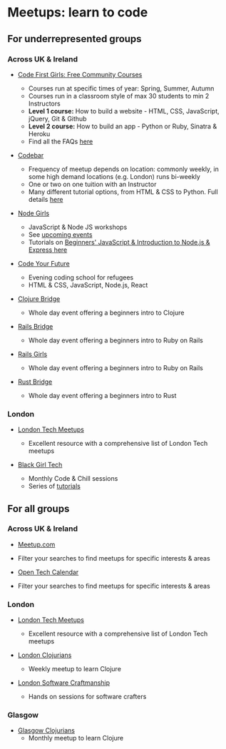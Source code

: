 # Meetups: learn to code
 
 
## For underrepresented groups

### Across UK & Ireland

* [Code First Girls: Free Community Courses](https://www.codefirstgirls.org.uk/free-community-courses.html)
    * Courses run at specific times of year: Spring, Summer, Autumn
    * Courses run in a classroom style of max 30 students to min 2 Instructors    
    * **Level 1 course:** How to build a website - HTML, CSS, JavaScript, jQuery, Git & Github
    * **Level 2 course:** How to build an app - Python or Ruby, Sinatra & Heroku
    * Find all the FAQs [here](https://www.codefirstgirls.org.uk/community-course-faqs.html)

* [Codebar](https://codebar.io/)
    * Frequency of meetup depends on location: commonly weekly, in some high demand locations (e.g. London) runs bi-weekly
    * One or two on one tuition with an Instructor
    * Many different tutorial options, from HTML & CSS to Python. Full details [here](http://tutorials.codebar.io/)
    
* [Node Girls](https://nodegirls.com/)
    * JavaScript & Node JS workshops
    * See [upcoming events](https://nodegirls.com/events.html)
    * Tutorials on [Beginners' JavaScript & Introduction to Node.js & Express here](https://nodegirls.com/resources.html)
    
* [Code Your Future](https://codeyourfuture.io/)
    * Evening coding school for refugees
    * HTML & CSS, JavaScript, Node.js, React
    
* [Clojure Bridge](https://clojurebridge.org/)
    * Whole day event offering a beginners intro to Clojure

* [Rails Bridge](http://railsbridge.org/)
    * Whole day event offering a beginners intro to Ruby on Rails
    
* [Rails Girls](http://railsgirls.com/)
    * Whole day event offering a beginners intro to Ruby on Rails
    
* [Rust Bridge]( https://rustbridge.github.io/)
    * Whole day event offering a beginners intro to Rust
  

### London 

* [London Tech Meetups](http://londontechmeetups.com/#underrepresented)
    * Excellent resource with a comprehensive list of London Tech meetups
    
* [Black Girl Tech](https://home.blackgirl.tech/)
    * Monthly Code & Chill sessions
    * Series of [tutorials](https://home.blackgirl.tech/)
     
 

## For all groups

### Across UK & Ireland

* [Meetup.com](http://meetup.com/)
 * Filter your searches to find meetups for specific interests & areas
 
* [Open Tech Calendar](https://opentechcalendar.co.uk/event)
 * Filter your searches to find meetups for specific interests & areas


### London

* [London Tech Meetups](http://londontechmeetups.com/)
    * Excellent resource with a comprehensive list of London Tech meetups
        
* [London Clojurians](https://www.meetup.com/London-Clojurians/)
    * Weekly meetup to learn Clojure  

* [London Software Craftmanship](https://www.meetup.com/london-software-craftsmanship/)
    * Hands on sessions for software crafters 
    
    
### Glasgow

* [Glasgow Clojurians](https://www.meetup.com/Glasgow-Software-Development-Meetup/)
    * Monthly meetup to learn Clojure   
    